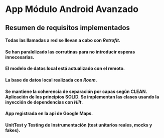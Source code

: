 # App Módulo Android Avanzado
## Resumen de requisitos implementados

  #### Todas las llamadas a red se llevan a cabo con *Retrofit*.
  
  #### Se han paralelizado las corrutinas para no introducir esperas innecesarias.

  #### El modelo de datos local está actualizado con el remoto.
  
  #### La base de datos local realizada con *Room*.
  
  #### Se mantiene la coherencia de separación por capas según CLEAN. Aplicación de los principios SOLID. Se implementan las clases usando la inyección de dependencias con *Hilt*.
  
  #### App registrada en la api de Google Maps.
  
  #### UnitTest y Testing de Instrumentación (test unitarios reales, mocks y fakes).

